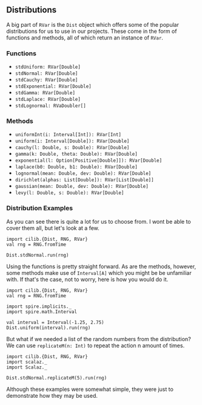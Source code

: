 ## Distributions

A big part of `RVar` is the `Dist` object which offers some of the popular distributions for us to use in our projects.
These come in the form of functions and methods, all of which return an instance of `RVar`.

### Functions

- `stdUniform: RVar[Double]`
- `stdNormal: RVar[Double]`
- `stdCauchy: RVar[Double]`
- `stdExponential: RVar[Double]`
- `stdGamma: RVar[Double]`
- `stdLaplace: RVar[Double]`
- `stdLognormal: RVaDoubler[]`

### Methods

- `uniformInt(i: Interval[Int]): RVar[Int]`
- `uniform(i: Interval[Double]): RVar[Double]`
- `cauchy(l: Double, s: Double): RVar[Double]`
- `gamma(k: Double, theta: Double): RVar[Double]`
- `exponential(l: Option[Positive[Double]]): RVar[Double]`
- `laplace(b0: Double, b1: Double): RVar[Double]`
- `lognormal(mean: Double, dev: Double): RVar[Double]`
- `dirichlet(alphas: List[Double]): RVar[List[Double]]`
- `gaussian(mean: Double, dev: Double): RVar[Double]`
- `levy(l: Double, s: Double): RVar[Double]`

### Distribution Examples

As you can see there is quite a lot for us to choose from.
I wont be able to cover them all, but let's look at a few.

```tut:book:invisible
import cilib.{Dist, RNG, RVar}
val rng = RNG.fromTime
```
```tut:book
Dist.stdNormal.run(rng)
```

Using the functions is pretty straight forward. 
As are the methods, however, some methods make use of `Interval[A]` which you might be be unfamiliar with. 
If that's the case, not to worry, here is how you would do it. 

```tut:book:invisible
import cilib.{Dist, RNG, RVar}
val rng = RNG.fromTime
```
```tut:book:silent
import spire.implicits._
import spire.math.Interval
```
```tut:book
val interval = Interval(-1.25, 2.75)
Dist.uniform(interval).run(rng)
```

But what if we needed a list of the random numbers from the distribution? 
We can use `replicateM(n: Int)` to repeat the action n amount of times.

```tut:book:invisible
import cilib.{Dist, RNG, RVar}
import scalaz._
import Scalaz._
```
```tut:book
Dist.stdNormal.replicateM(5).run(rng)
```

Although these examples were somewhat simple, they were just to demonstrate how they may be used.